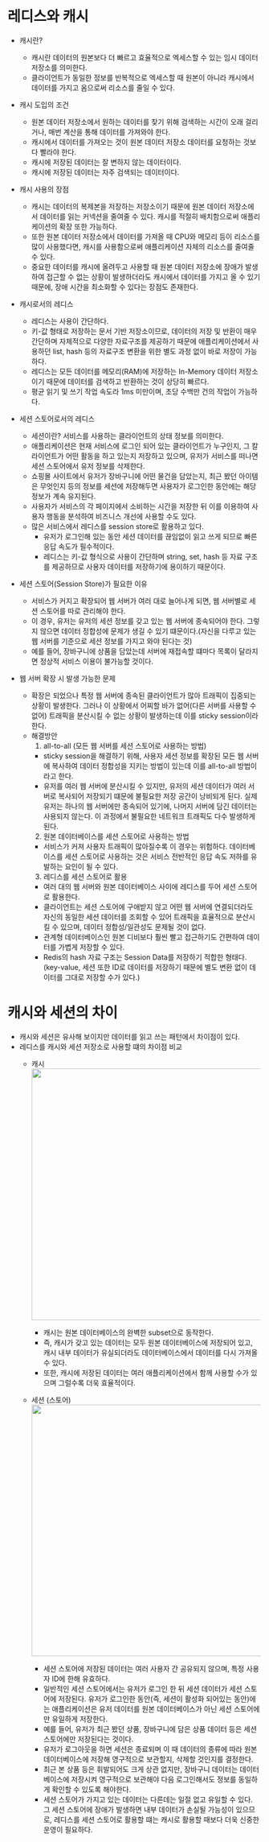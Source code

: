 # 레디스와 캐시
  - 캐시란?
    - 캐시란 데이터의 원본보다 더 빠르고 효율적으로 엑세스할 수 있는 임시 데이터 저장소를 의미한다.
    - 클라이언트가 동일한 정보를 반복적으로 엑세스할 때 원본이 아니라 캐시에서 데이터를 가지고 옴으로써 리소스를 줄일 수 있다.
  - 캐시 도입의 조건
    - 원본 데이터 저장소에서 원하는 데이터를 찾기 위해 검색하는 시간이 오래 걸리거나, 매번 계산을 통해 데이터를 가져와야 한다.
    - 캐시에서 데이터를 가져오는 것이 원본 데이터 저장소 데이터를 요청하는 것보다 빨라야 한다.
    - 캐시에 저장된 데이터는 잘 변하지 않는 데이터이다.
    - 캐시에 저장된 데이터는 자주 검색되는 데이터이다.
  - 캐시 사용의 장점
    - 캐시는 데이터의 복제본을 저장하는 저장소이기 때문에 원본 데이터 저장소에서 데이터를 읽는 커넥션을 줄여줄 수 있다. 캐시를 적절히 배치함으로써 애플리케이션의 확장 또한 가능하다.
    - 또한 원본 데이터 저장소에서 데이터를 가져올 때 CPU와 메모리 등이 리소스를 많이 사용했다면, 캐시를 사용함으로써 애플리케이션 자체의 리소스를 줄여줄 수 있다.
    - 중요한 데이터를 캐시에 올려두고 사용할 때 원본 데이터 저장소에 장애가 발생하여 접근할 수 없는 상황이 발생하더라도 캐시에서 데이터를 가지고 올 수 있기 때문에, 장애 시간을 최소화할 수 있다는 장점도 존재한다.
  - 캐시로서의 레디스
    - 레디스는 사용이 간단하다.
    - 키-값 형태로 저장하는 문서 기반 저장소이므로, 데이터의 저장 및 반환이 매우 간단하며 자체적으로 다양한 자료구조를 제공하기 때문에 애플리케이션에서 사용하던 list, hash 등의 자료구조 변환을 위한 별도 과정 없이 바로 저장이 가능하다.
    - 레디스는 모든 데이터를 메모리(RAM)에 저장하는 In-Memory 데이터 저장소이기 때문에 데이터를 검색하고 반환하는 것이 상당히 빠르다.
    - 평균 읽기 및 쓰기 작업 속도라 1ms 미만이며, 초당 수백만 건의 작업이 가능하다.
  - 세션 스토어로서의 레디스
    - 세션이란? 서비스를 사용하는 클라이언트의 상태 정보를 의미한다.
    - 애플리케이션은 현재 서비스에 로그인 되어 있는 클라이언트가 누구인지, 그 칼라이언트가 어떤 활동을 하고 있는지 저장하고 있으며, 유저가 서비스를 떠나면 세션 스토어에서 유저 정보를 삭제한다.
    - 쇼핑몰 사이트에서 유저가 장바구니에 어떤 물건을 담았는지, 최근 봤던 아이템은 무엇인지 등의 정보를 세션에 저장해두면 사용자가 로그인한 동안에는 해당 정보가 계속 유지된다.
    - 사용자가 서비스의 각 페이지에서 소비하는 시간을 저장한 뒤 이를 이용하여 사용자 행동을 분석하여 비즈니스 개선에 사용할 수도 있다.
    - 많은 서비스에서 레디스를 session store로 활용하고 있다.
      - 유저가 로그인해 있는 동안 세션 데이터를 끊임없이 읽고 쓰게 되므로 빠른 응답 속도가 필수적이다.
      - 레디스는 키-값 형식으로 사용이 간단하며 string, set, hash 등 자료 구조를 제공하므로 사용자 데이터를 저장하기에 용이하기 때문이다.
  - 세션 스토어(Session Store)가 필요한 이유
    - 서비스가 커지고 확장되어 웹 서버가 여러 대로 늘어나게 되면, 웹 서버별로 세션 스토어를 따로 관리해야 한다.
    - 이 경우, 유저는 유저의 세션 정보를 갖고 있는 웹 서버에 종속되어야 한다. 그렇지 않으면 데이터 정합성에 문제가 생길 수 있기 떄문이다.(자신을 다루고 있는 웹 서버를 기준으로 세션 정보를 가지고 와야 된다는 것)
    - 예를 들어, 장바구니에 상품을 담았는데 서버에 재접속할 떄마다 목록이 달라지면 정상적 서비스 이용이 불가능할 것이다.

  - 웹 서버 확장 시 발생 가능한 문제
    - 확장은 되었으나 특정 웹 서버에 종속된 클라이언트가 많아 트래픽이 집중되는 상황이 발생한다. 그러나 이 상황에서 어찌할 바가 없어(다른 서버를 사용할 수 없어) 트래픽을 분산시킬 수 없는 상황이 발생하는데 이를 sticky session이라 한다.
    - 해결방안
      1. all-to-all (모든 웹 서버를 세션 스토어로 사용하는 방법)
        - sticky session을 해결하기 위해, 사용자 세션 정보를 확장된 모든 웹 서버에 복사하여 데이터 정합성을 지키는 방법이 있는데 이를 all-to-all 방법이라고 한다.
        - 유저를 여러 웹 서버에 분산시킬 수 있지만, 유저의 세션 데이터가 여러 서버로 복사되어 저장되기 떄문에 불필요한 저장 공간이 낭비되게 된다. 실제 유저는 하나의 웹 서버에만 종속되어 있기에, 나머지 서버에 담긴 데이터는 사용되지 않는다.
          이 과정에서 불필요한 네트워크 트래픽도 다수 발생하게 된다.
      2. 원본 데이터베이스를 세션 스토어로 사용하는 방법
        - 서비스가 커져 사용자 트래픽이 많아질수록 이 경우는 위험하다. 데이터베이스를 세션 스토어로 사용하는 것은 서비스 전반적인 응답 속도 저하를 유발하는 요인이 될 수 있다.
      3. 레디스를 세션 스토어로 활용
        - 여러 대의 웹 서버와 원본 데이터베이스 사이에 레디스를 두어 세션 스토어로 활용한다.
        - 클라이언트는 세션 스토어에 구애받지 않고 어떤 웹 서버에 연결되더라도 자신의 동일한 세션 데이터를 조회할 수 있어 트래픽을 효율적으로 분산시킬 수 있으며, 데이터 정합성/일관성도 문제될 것이 없다.
        - 관계형 데이터베이스인 원본 디비보다 훨씬 빨고 접근하기도 간편하여 데이터를 가볍게 저장할 수 있다.
        - Redis의 hash 자료 구조는 Session Data를 저장하기 적합한 형태다. (key-value, 세션 또한 ID로 데이터를 저장하기 때문에 별도 변환 없이 데이터를 그대로 저장할 수가 있다.)

# 캐시와 세션의 차이
  - 캐시와 세션은 유사해 보이지만 데이터를 읽고 쓰는 패턴에서 차이점이 있다.
  - 레디스를 캐시와 세션 저장소로 사용할 떄의 차이점 비교
    - 캐시</br>
      <img width="500" src="https://github.com/FutureMaker0/practical_developer_knowledge/assets/120623320/f4bf046d-3efe-4a8a-8817-0201530186c0"></br>
      - 캐시는 원본 데이터베이스의 완벽한 subset으로 동작한다.
      - 즉, 캐시가 갖고 있는 데이터는 모두 원본 데이터베이스에 저장되어 있고, 캐시 내부 데이터가 유실되더라도 데이터베이스에서 데이터를 다시 가져올 수 있다.
      - 또한, 캐시에 저장된 데이터는 여러 애플리케이션에서 함께 사용할 수가 있으며 그럴수록 더욱 효율적이다.
   
    - 세션 (스토어)</br>
      <img width="500" src="https://github.com/FutureMaker0/practical_developer_knowledge/assets/120623320/4051ad8d-995f-44e4-8e8b-af4b60168ec3"></br>
      - 세션 스토어에 저장된 데이터는 여러 사용자 간 공유되지 않으며, 특정 사용자 ID에 한해 유효하다.
      - 일반적인 세션 스토어에서는 유저가 로그인 한 뒤 세션 데이터가 세션 스토어에 저장된다. 유저가 로그인한 동안(즉, 세션이 활성화 되어있는 동안)에는 애플리케이션은 유저 데이터를 원본 데이터베이스가 아닌 세션 스토어에만 유일하게 저장한다.
      - 예를 들어, 유저가 최근 봤던 상품, 장바구니에 담은 상품 데이터 등은 세션 스토어에만 저장된다는 것이다.
      - 유저가 로그아웃을 하면 세션은 종료되며 이 때 데이터의 종류에 따라 원본 데이터베이스에 저장해 영구적으로 보관할지, 삭제할 것인지를 결정한다.
      - 최근 본 상품 등은 휘발되어도 크게 상관 없지만, 장바구니 데이터는 데이터베이스에 저장시켜 영구적으로 보관해야 다음 로그인해서도 정보를 동일하게 확인할 수 있도록 해야한다.
      - 세션 스토어가 가지고 있는 데이터는 다른데는 일절 없고 유일할 수 있다. 그 세션 스토어에 장애가 발생하면 내부 데이터가 손실될 가능성이 있으므로, 레디스를 세션 스토어로 활용할 떄는 캐시로 활용할 때보다 더욱 신중한 운영이 필요하다.



